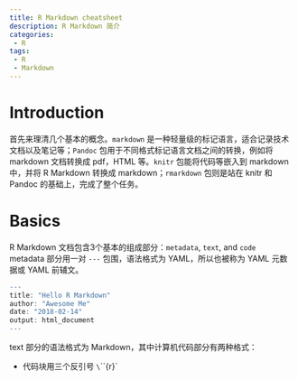 ```yaml
---
title: R Markdown cheatsheet
description: R Markdown 简介
categories:
 - R
tags:
 - R
 - Markdown
---
```


# Introduction
首先来理清几个基本的概念。`markdown` 是一种轻量级的标记语言，适合记录技术文档以及笔记等；`Pandoc` 包用于不同格式标记语言文档之间的转换，例如将 markdown 文档转换成 pdf，HTML 等。`knitr` 包能将代码等嵌入到 markdown 中，并将 R Markdown 转换成 markdown；`rmarkdown` 包则是站在 knitr 和 Pandoc 的基础上，完成了整个任务。  
  
# Basics
R Markdown 文档包含3个基本的组成部分：`metadata`, `text`, and `code`  
metadata 部分用一对 `---` 包围，语法格式为 YAML，所以也被称为 YAML 元数据或 YAML 前辅文。  
```r markdown
---
title: "Hello R Markdown"
author: "Awesome Me"
date: "2018-02-14"
output: html_document
---
```  
text 部分的语法格式为 Markdown，其中计算机代码部分有两种格式：  
* 代码块用三个反引号 `\`\`\`{r}` 
